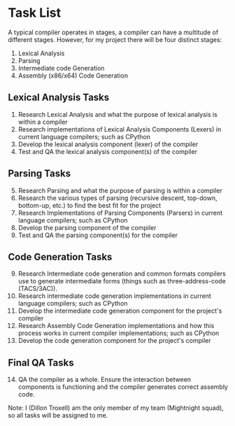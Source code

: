 # Task List

A typical compiler operates in stages, a compiler can have a multitude of different stages. However, for my project there will be four distinct stages:
1. Lexical Analysis
2. Parsing
3. Intermediate code Generation
4. Assembly (x86/x64) Code Generation


## Lexical Analysis Tasks
1. Research Lexical Analysis and what the purpose of lexical analysis is within a compiler
2. Research implementations of Lexical Analysis Components (Lexers) in current language compilers; such as CPython
3. Develop the lexical analysis component (lexer) of the compiler
4. Test and QA the lexical analysis component(s) of the compiler

## Parsing Tasks
5. Research Parsing and what the purpose of parsing is within a compiler
6. Research the various types of parsing (recursive descent, top-down, bottom-up, etc.) to find the best fit for the project
7. Research Implementations of Parsing Components (Parsers) in current language compilers; such as CPython
8. Develop the parsing component of the compiler
9. Test and QA the parsing component(s) for the compiler

## Code Generation Tasks
9. Research Intermediate code generation and common formats compilers use to generate intermediate forms (things such as three-address-code (TACS/3AC)).
10. Research intermediate code generation implementations in current language compilers; such as CPython
11. Develop the intermediate code generation component for the project's compiler
12. Research Assembly Code Generation implementations and how this process works in current compiler implementations; such as CPython
13. Develop the code generation component for the project's compiler

## Final QA Tasks
14. QA the compiler as a whole. Ensure the interaction between components is functioning and the compiler generates correct assembly code.

Note: I (Dillon Troxell) am the only member of my team (Mightnight squad), so all tasks will be assigned to me.